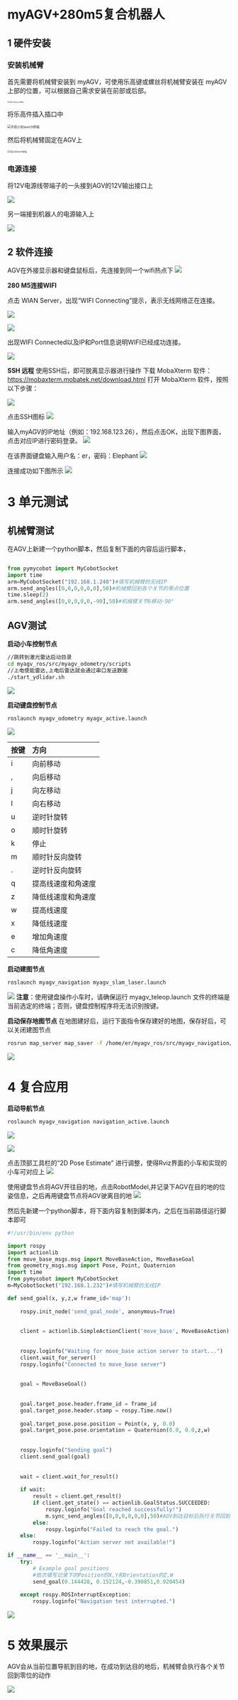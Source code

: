# myAGV+280m5复合机器人


## 1 硬件安装


### 安装机械臂

首先需要将机械臂安装到 myAGV，可使用乐高键或螺丝将机械臂安装在 myAGV 上部的位置，可以根据自己需求安装在前部或后部。

<img src="../resources/7-ExamplesRobotsUsing/myAGV2023.png" alt="开启小车launch终端" style="zoom: 25%;" />

将乐高件插入插口中

<img src="../resources/7-ExamplesRobotsUsing/legao.png" alt="开启小车launch终端" style="zoom: 50%;" />

然后将机械臂固定在AGV上

<img src="../resources/7-ExamplesRobotsUsing/legao2.jpg" alt="开启小车launch终端" style="zoom: 30%;" />



### 电源连接

将12V电源线带端子的一头接到AGV的12V输出接口上

![](../resources/7-ExamplesRobotsUsing/12v.png)

另一端接到机器人的电源输入上

![](../resources/7-ExamplesRobotsUsing/m5.jpg)

## 2 软件连接

AGV在外接显示器和键盘鼠标后，先连接到同一个wifi热点下
![](../resources/7-ExamplesRobotsUsing/wifi.png)

**280 M5连接WIFI**

点击 WlAN Server，出现“WIFI Connecting”提示，表示无线网络正在连接。

![](../resources/7-ExamplesRobotsUsing/WLAN%20Server1.jpg)

![](../resources/7-ExamplesRobotsUsing/wificonnecting.jpg)

出现WIFI Connected以及IP和Port信息说明WIFI已经成功连接。

![](../resources/7-ExamplesRobotsUsing/wificonnected.jpg)

**SSH 远程**
使用SSH后，即可脱离显示器进行操作
下载 MobaXterm 软件：https://mobaxterm.mobatek.net/download.html
打开 MobaXterm 软件，按照以下步骤：

![](../resources/7-ExamplesRobotsUsing/ssh1.png)

点击SSH图标
![](../resources/7-ExamplesRobotsUsing/ssh2.png)

输入myAGV的IP地址（例如：192.168.123.26），然后点击OK，出现下图界面，点击对应IP进行密码登录。
![](../resources/7-ExamplesRobotsUsing/ssh3.png)

在该界面键盘输入用户名：er，密码：Elephant
![](../resources/7-ExamplesRobotsUsing/ssh4.png)

连接成功如下图所示
![](../resources/7-ExamplesRobotsUsing/ssh5.png)


# 3 单元测试

## 机械臂测试
在AGV上新建一个python脚本，然后复制下面的内容后运行脚本， 
```python

from pymycobot import MyCobotSocket
import time
arm=MyCobotSocket("192.168.1.248")#填写机械臂的无线IP
arm.send_angles([0,0,0,0,0,0],50)#机械臂回到各个关节的零点位置
time.sleep(2)
arm.send_angles([0,0,0,0,0,-90],50)#机械臂关节6移动-90°
```

## AGV测试
**启动小车控制节点**
```bash
//跳转到激光雷达启动目录
cd myagv_ros/src/myagv_odometry/scripts
//上电使能雷达,上电后雷达就会通过串口发送数据
./start_ydlidar.sh
```
![](../resources/7-ExamplesRobotsUsing/odom.png)

**启动键盘控制节点**
```bash
roslaunch myagv_odometry myagv_active.launch
```

![](../resources/7-ExamplesRobotsUsing/tele_control.png)

| 按键 | 方向               |
| :--- | :----------------- |
| i    | 向前移动           |
| ,    | 向后移动           |
| j    | 向左移动           |
| l    | 向右移动           |
| u    | 逆时针旋转         |
| o    | 顺时针旋转         |
| k    | 停止               |
| m    | 顺时针反向旋转     |
| .    | 逆时针反向旋转     |
| q    | 提高线速度和角速度 |
| z    | 降低线速度和角速度 |
| w    | 提高线速度         |
| x    | 降低线速度         |
| e    | 增加角速度         |
| c    | 降低角速度         |

**启动建图节点**

```bash
roslaunch myagv_navigation myagv_slam_laser.launch
```
![](../resources/7-ExamplesRobotsUsing/slam.png)
**注意**：使用键盘操作小车时，请确保运行 myagv_teleop.launch 文件的终端是当前选定的终端；否则，键盘控制程序将无法识别按键。

**启动保存地图节点**
在地图建好后，运行下面指令保存建好的地图，保存好后，可以关闭建图节点
```bash
rosrun map_server map_saver -f /home/er/myagv_ros/src/myagv_navigation/map/map
```
![](../resources/7-ExamplesRobotsUsing/map.png)

# 4 复合应用
**启动导航节点**
```bash
roslaunch myagv_navigation navigation_active.launch
```
![](../resources/7-ExamplesRobotsUsing/nav.png)

![](../resources/7-ExamplesRobotsUsing/nav2.png)

点击顶部工具栏的“2D Pose Estimate” 进行调整，使得Rviz界面的小车和实现的小车可对应上
![](../resources/7-ExamplesRobotsUsing/nav3.png)

使用键盘节点将AGV开往目的地，点击RobotModel,并记录下AGV在目的地的位姿信息，之后再用键盘节点将AGV驶离目的地
![](../resources/7-ExamplesRobotsUsing/nav4.png)


然后先新建一个python脚本，将下面内容复制到脚本内，之后在当前路径运行脚本即可
```python
#!/usr/bin/env python

import rospy
import actionlib
from move_base_msgs.msg import MoveBaseAction, MoveBaseGoal
from geometry_msgs.msg import Pose, Point, Quaternion
import time
from pymycobot import MyCobotSocket
m=MyCobotSocket("192.168.1.232")#填写机械臂的无线IP

def send_goal(x, y,z,w frame_id='map'):
    
    rospy.init_node('send_goal_node', anonymous=True)
    
    
    client = actionlib.SimpleActionClient('move_base', MoveBaseAction)
    
    
    rospy.loginfo("Waiting for move_base action server to start...")
    client.wait_for_server()
    rospy.loginfo("Connected to move_base server")
    
    
    goal = MoveBaseGoal()
    
    
    goal.target_pose.header.frame_id = frame_id
    goal.target_pose.header.stamp = rospy.Time.now()
    
    goal.target_pose.pose.position = Point(x, y, 0.0)
    goal.target_pose.pose.orientation = Quaternion(0.0, 0.0,z,w)
    
    
    rospy.loginfo("Sending goal")
    client.send_goal(goal)
    
   
    wait = client.wait_for_result()
    
    if wait:
        result = client.get_result()
        if client.get_state() == actionlib.GoalStatus.SUCCEEDED:
            rospy.loginfo("Goal reached successfully!")
            m.sync_send_angles([0,0,0,0,0,0],50)#AGV到达目标后执行关节回到零位动作
        else:
            rospy.loginfo("Failed to reach the goal.")
    else:
        rospy.loginfo("Action server not available!")

if __name__ == '__main__':
    try:
        # Example goal positions
        #依次填写记录下的Position的X,Y和Orientation的Z,W
        send_goal(0.144428, 0.152124,-0.390851,0.920454)
        
    except rospy.ROSInterruptException:
        rospy.loginfo("Navigation test interrupted.")

```
![](../resources/7-ExamplesRobotsUsing/result.png)

# 5 效果展示
AGV会从当前位置导航到目的地，在成功到达目的地后，机械臂会执行各个关节回到零位的动作

![](../resources/7-ExamplesRobotsUsing/video.gif)
